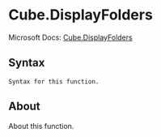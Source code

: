# Cube.DisplayFolders

Microsoft Docs: [Cube.DisplayFolders](https://docs.microsoft.com/en-us/powerquery-m/cube-displayfolders)

## Syntax

```
Syntax for this function.
```

## About

About this function.

